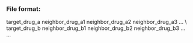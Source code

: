 ### File format:
target_drug_a neighbor_drug_a1 neighbor_drug_a2 neighbor_drug_a3 ... \ 
target_drug_b neighbor_drug_b1 neighbor_drug_b2 neighbor_drug_b3 ...\
...  

